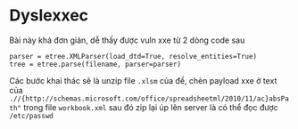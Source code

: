 # Dyslexxec

Bài này khá đơn giản, dễ thấy được vuln xxe từ 2 dòng code sau

```
parser = etree.XMLParser(load_dtd=True, resolve_entities=True)
tree = etree.parse(filename, parser=parser)
```

Các bước khai thác sẽ là unzip file `.xlsm` của đề, chèn payload xxe ở text của `.//{http://schemas.microsoft.com/office/spreadsheetml/2010/11/ac}absPath"` trong file `workbook.xml` sau đó zip lại úp lên server là có thể đọc được `/etc/passwd`